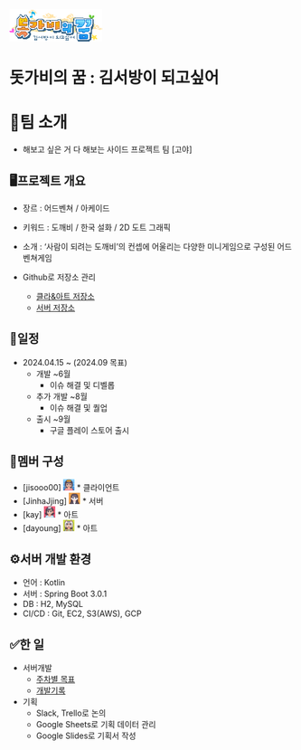  <img src="./src/main/resources/GOYA.png">

# 돗가비의 꿈 : 김서방이 되고싶어

# 🌝팀 소개

* 해보고 싶은 거 다 해보는 사이드 프로젝트 팀 [고야]

## 🖥️프로젝트 개요

* 장르 : 어드벤쳐 / 아케이드
* 키워드 : 도깨비 / 한국 설화 / 2D 도트 그래픽
* 소개 : ‘사람이 되려는 도깨비’의 컨셉에 어울리는 다양한 미니게임으로 구성된 어드벤쳐게임

* Github로 저장소 관리
  * [클라&아트 저장소](https://github.com/Jisooo00/PROJECT_GOYA)
  * [서버 저장소](https://github.com/JinhaJjing/goya-app)

## 📆일정

* 2024.04.15 ~ (2024.09 목표)
  * 개발 ~6월
    * 이슈 해결 및 디벨롭
  * 추가 개발 ~8월
    * 이슈 해결 및 퀄업
  * 출시 ~9월
    * 구글 플레이 스토어 출시

## 🙋멤버 구성

* [jisooo00] <img src="./src/main/resources/member/jisooo00.png" width="20" height="20"> * 클라이언트
* [JinhaJjing] <img src="./src/main/resources/member/jinhajjing.png" width="20" height="20"> * 서버
* [kay] <img src="./src/main/resources/member/kay.png" width="20" height="20"> * 아트
* [dayoung] <img src="./src/main/resources/member/dayoung.png" width="20" height="20"> * 아트

## ⚙️서버 개발 환경

* 언어 : Kotlin
* 서버 : Spring Boot 3.0.1
* DB : H2, MySQL
* CI/CD : Git, EC2, S3(AWS), GCP

## ✅한 일

* 서버개발
  * [주차별 목표](https://www.notion.so/9a75e6949fba4dd996ac4125c2c2e5fe?pvs=21)
  * [개발기록](https://www.notion.so/e8ad9e6810964686b9337eee40366dd5?pvs=21)
* 기획
  * Slack, Trello로 논의
  * Google Sheets로 기획 데이터 관리
  * Google Slides로 기획서 작성